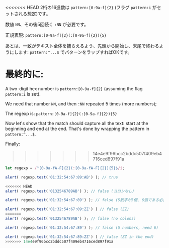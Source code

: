 <<<<<<< HEAD
2桁の16進数は `pattern:[0-9a-f]{2}` (フラグ `pattern:i` がセットされる想定)です。

数値 `NN`、その後5回続く `:NN` が必要です。

正規表現: `pattern:[0-9a-f]{2}(:[0-9a-f]{2}){5}`

あとは、一致がテキスト全体を捕らえるよう、先頭から開始し、末尾で終わるようにします: `pattern:^...$` でパターンをラップすればOKです。

最終的に:
=======
A two-digit hex number is `pattern:[0-9a-f]{2}` (assuming the flag `pattern:i` is set).

We need that number `NN`, and then `:NN` repeated 5 times (more numbers);

The regexp is: `pattern:[0-9a-f]{2}(:[0-9a-f]{2}){5}`

Now let's show that the match should capture all the text: start at the beginning and end at the end. That's done by wrapping the pattern in `pattern:^...$`.

Finally:
>>>>>>> 14e4e9f96bcc2bddc507f409eb4716ced897f91a

```js run
let regexp = /^[0-9a-fA-F]{2}(:[0-9a-fA-F]{2}){5}$/i;

alert( regexp.test('01:32:54:67:89:AB') ); // true

<<<<<<< HEAD
alert( regexp.test('0132546789AB') ); // false (コロンなし)

alert( regexp.test('01:32:54:67:89') ); // false (5数字が5個, 6個である必要があります)

alert( regexp.test('01:32:54:67:89:ZZ') ) // false (ZZ)
=======
alert( regexp.test('0132546789AB') ); // false (no colons)

alert( regexp.test('01:32:54:67:89') ); // false (5 numbers, need 6)

alert( regexp.test('01:32:54:67:89:ZZ') ) // false (ZZ in the end)
>>>>>>> 14e4e9f96bcc2bddc507f409eb4716ced897f91a
```
